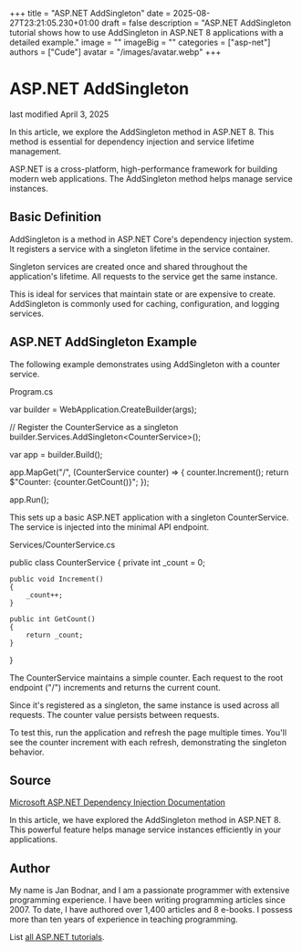 +++
title = "ASP.NET AddSingleton"
date = 2025-08-27T23:21:05.230+01:00
draft = false
description = "ASP.NET AddSingleton tutorial shows how to use AddSingleton in ASP.NET 8 applications with a detailed example."
image = ""
imageBig = ""
categories = ["asp-net"]
authors = ["Cude"]
avatar = "/images/avatar.webp"
+++

# ASP.NET AddSingleton

last modified April 3, 2025

In this article, we explore the AddSingleton method in ASP.NET 8. This method
is essential for dependency injection and service lifetime management.

ASP.NET is a cross-platform, high-performance framework for building modern web
applications. The AddSingleton method helps manage service instances.

## Basic Definition

AddSingleton is a method in ASP.NET Core's dependency injection system. It
registers a service with a singleton lifetime in the service container.

Singleton services are created once and shared throughout the application's
lifetime. All requests to the service get the same instance.

This is ideal for services that maintain state or are expensive to create.
AddSingleton is commonly used for caching, configuration, and logging services.

## ASP.NET AddSingleton Example

The following example demonstrates using AddSingleton with a counter service.

Program.cs
  

var builder = WebApplication.CreateBuilder(args);

// Register the CounterService as a singleton
builder.Services.AddSingleton&lt;CounterService&gt;();

var app = builder.Build();

app.MapGet("/", (CounterService counter) =&gt;
{
    counter.Increment();
    return $"Counter: {counter.GetCount()}";
});

app.Run();

This sets up a basic ASP.NET application with a singleton CounterService. The
service is injected into the minimal API endpoint.

Services/CounterService.cs
  

public class CounterService
{
    private int _count = 0;

    public void Increment()
    {
        _count++;
    }

    public int GetCount()
    {
        return _count;
    }
}

The CounterService maintains a simple counter. Each request to the root endpoint
("/") increments and returns the current count.

Since it's registered as a singleton, the same instance is used across all
requests. The counter value persists between requests.

To test this, run the application and refresh the page multiple times. You'll
see the counter increment with each refresh, demonstrating the singleton behavior.

## Source

[Microsoft ASP.NET Dependency Injection Documentation](https://learn.microsoft.com/en-us/aspnet/core/fundamentals/dependency-injection?view=aspnetcore-8.0)

In this article, we have explored the AddSingleton method in ASP.NET 8. This
powerful feature helps manage service instances efficiently in your applications.

## Author

My name is Jan Bodnar, and I am a passionate programmer with extensive
programming experience. I have been writing programming articles since 2007.
To date, I have authored over 1,400 articles and 8 e-books. I possess more
than ten years of experience in teaching programming.

List [all ASP.NET tutorials](/all/#asp-net).